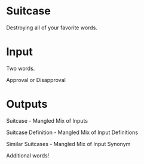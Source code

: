 # Suitcase

Destroying all of your favorite words. 

# Input

Two  words. 

Approval or Disapproval

# Outputs

Suitcase - Mangled Mix of Inputs

Suitcase Definition - Mangled Mix of Input Definitions

Similar Suitcases - Mangled Mix of Input Synonym

Additional words!
